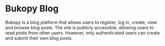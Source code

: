 # Bukopy Blog
Bukopy is a blog platform that allows users to register, log in, create, view and browse blog posts. The site is publicly accessible, allowing users to read posts from other users. However, only authenticated users can create and submit their own blog posts.
